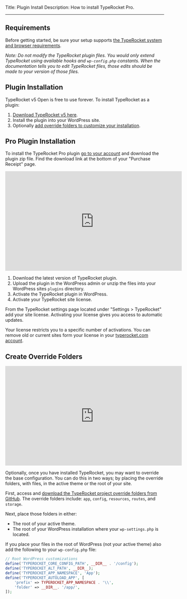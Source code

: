 Title: Plugin Install
Description: How to install TypeRocket Pro.

---

## Requirements

Before getting started, be sure your setup supports [the TypeRocket system and browser requirements](/docs/v5/requirements).

*Note: Do not modify the TypeRocket plugin files. You would only extend TypeRocket using available hooks and `wp-config.php` constants. When the documentation tells you to edit TypeRocket files, those edits should be made to your version of those files.*

## Plugin Installation

TypeRocket v5 Open is free to use forever. To install TypeRocket as a plugin:

1. [Download TypeRocket v5 here](https://typerocket.com/downloads/v5.zip).
2. Install the plugin into your WordPress site.
3. Optionally [add override folders to customize your installation](/docs/v5/install-via-plugin/#section-create-override-folders).

## Pro Plugin Installation

To install the TypeRocket Pro plugin [go to your account](/account/) and download the plugin zip file. Find the download link at the bottom of your "Purchase Receipt" page.

<iframe width="560" height="315" src="https://www.youtube.com/embed/-VkAydury5c" frameborder="0" allow="accelerometer; autoplay; encrypted-media; gyroscope; picture-in-picture" allowfullscreen></iframe>

1. Download the latest version of TypeRocket plugin.
2. Upload the plugin in the WordPress admin or unzip the files into your WordPress sites `plugins` directory.
3. Activate the TypeRocket plugin in WordPress.
4. Activate your TypeRocket site license.

From the TypeRocket settings page located under "Settings > TypeRocket" add your site license. Activating your license gives you access to automatic updates.

Your license restricts you to a specific number of activations. You can remove old or current sites form your license in your [typerocket.com account](https://typerocket.com/account/).

## Create Override Folders

<iframe width="560" height="315" src="https://www.youtube.com/embed/OC97D_kJRaY" frameborder="0" allow="accelerometer; autoplay; encrypted-media; gyroscope; picture-in-picture" allowfullscreen></iframe>

Optionally, once you have installed TypeRocket, you may want to override the base configuration. You can do this in two ways; by placing the override folders, with files, in the active theme or the root of your site.

First, access and [download the TypeRocket project override folders from GitHub](https://github.com/TypeRocket/typerocket). The override folders include: `app`, `config`, `resources`, `routes`, and `storage`.

Next, place those folders in either:

- The root of your active theme. 
- The root of your WordPress installation where your `wp-settings.php` is located.

If you place your files in the root of WordPress (not your active theme) also add the following to your `wp-config.php` file:

```php
// Root WordPress customizations
define('TYPEROCKET_CORE_CONFIG_PATH', __DIR__ . '/config');
define('TYPEROCKET_ALT_PATH', __DIR__);
define('TYPEROCKET_APP_NAMESPACE', 'App');
define('TYPEROCKET_AUTOLOAD_APP', [
    'prefix' => TYPEROCKET_APP_NAMESPACE . '\\',
    'folder' => __DIR__. '/app/',
]);
```